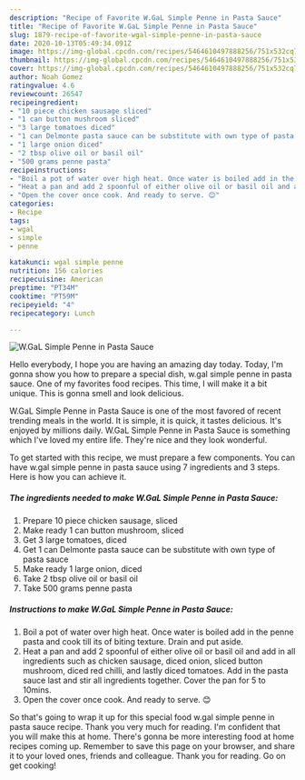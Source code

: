 ```yaml
---
description: "Recipe of Favorite W.GaL Simple Penne in Pasta Sauce"
title: "Recipe of Favorite W.GaL Simple Penne in Pasta Sauce"
slug: 1879-recipe-of-favorite-wgal-simple-penne-in-pasta-sauce
date: 2020-10-13T05:49:34.091Z
image: https://img-global.cpcdn.com/recipes/5464610497888256/751x532cq70/wgal-simple-penne-in-pasta-sauce-recipe-main-photo.jpg
thumbnail: https://img-global.cpcdn.com/recipes/5464610497888256/751x532cq70/wgal-simple-penne-in-pasta-sauce-recipe-main-photo.jpg
cover: https://img-global.cpcdn.com/recipes/5464610497888256/751x532cq70/wgal-simple-penne-in-pasta-sauce-recipe-main-photo.jpg
author: Noah Gomez
ratingvalue: 4.6
reviewcount: 26547
recipeingredient:
- "10 piece chicken sausage sliced"
- "1 can button mushroom sliced"
- "3 large tomatoes diced"
- "1 can Delmonte pasta sauce can be substitute with own type of pasta sauce"
- "1 large onion diced"
- "2 tbsp olive oil or basil oil"
- "500 grams penne pasta"
recipeinstructions:
- "Boil a pot of water over high heat. Once water is boiled add in the penne pasta and cook till its of biting texture. Drain and put aside."
- "Heat a pan and add 2 spoonful of either olive oil or basil oil and add in all ingredients such as chicken sausage, diced onion, sliced button mushroom, diced red chilli, and lastly diced tomatoes. Add in the pasta sauce last and stir all ingredients together. Cover the pan for 5 to 10mins."
- "Open the cover once cook. And ready to serve. 😊"
categories:
- Recipe
tags:
- wgal
- simple
- penne

katakunci: wgal simple penne 
nutrition: 156 calories
recipecuisine: American
preptime: "PT34M"
cooktime: "PT59M"
recipeyield: "4"
recipecategory: Lunch

---
```



![W.GaL Simple Penne in Pasta Sauce](https://img-global.cpcdn.com/recipes/5464610497888256/751x532cq70/wgal-simple-penne-in-pasta-sauce-recipe-main-photo.jpg)

Hello everybody, I hope you are having an amazing day today. Today, I'm gonna show you how to prepare a special dish, w.gal simple penne in pasta sauce. One of my favorites food recipes. This time, I will make it a bit unique. This is gonna smell and look delicious.



W.GaL Simple Penne in Pasta Sauce is one of the most favored of recent trending meals in the world. It is simple, it is quick, it tastes delicious. It's enjoyed by millions daily. W.GaL Simple Penne in Pasta Sauce is something which I've loved my entire life. They're nice and they look wonderful.


To get started with this recipe, we must prepare a few components. You can have w.gal simple penne in pasta sauce using 7 ingredients and 3 steps. Here is how you can achieve it.

<!--inarticleads1-->

##### The ingredients needed to make W.GaL Simple Penne in Pasta Sauce:

1. Prepare 10 piece chicken sausage, sliced
1. Make ready 1 can button mushroom, sliced
1. Get 3 large tomatoes, diced
1. Get 1 can Delmonte pasta sauce can be substitute with own type of pasta sauce
1. Make ready 1 large onion, diced
1. Take 2 tbsp olive oil or basil oil
1. Take 500 grams penne pasta




<!--inarticleads2-->

##### Instructions to make W.GaL Simple Penne in Pasta Sauce:

1. Boil a pot of water over high heat. Once water is boiled add in the penne pasta and cook till its of biting texture. Drain and put aside.
1. Heat a pan and add 2 spoonful of either olive oil or basil oil and add in all ingredients such as chicken sausage, diced onion, sliced button mushroom, diced red chilli, and lastly diced tomatoes. Add in the pasta sauce last and stir all ingredients together. Cover the pan for 5 to 10mins.
1. Open the cover once cook. And ready to serve. 😊




So that's going to wrap it up for this special food w.gal simple penne in pasta sauce recipe. Thank you very much for reading. I'm confident that you will make this at home. There's gonna be more interesting food at home recipes coming up. Remember to save this page on your browser, and share it to your loved ones, friends and colleague. Thank you for reading. Go on get cooking!
